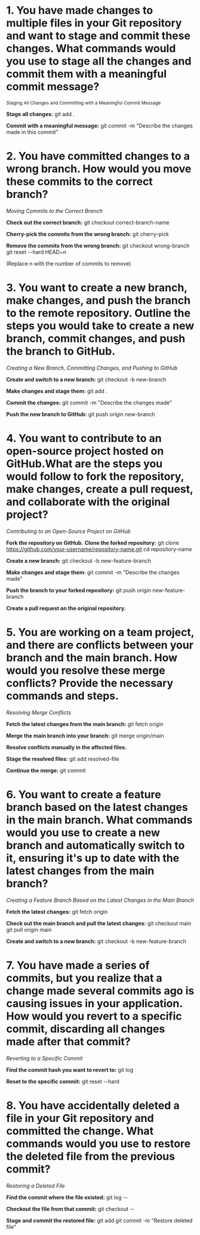 # 1. You have made changes to multiple files in your Git repository and want to stage and commit these changes. What commands would you use to stage all the changes and commit them with a meaningful commit message?
<span style="font-size: 12px;">Staging All Changes and Committing with a Meaningful Commit Message</span>

**Stage all changes:**
git add .

**Commit with a meaningful message:**
git commit -m "Describe the changes made in this commit"

# 2. You have committed changes to a wrong branch. How would you move these commits to the correct branch?
*Moving Commits to the Correct Branch*

**Check out the correct branch:**
git checkout correct-branch-name

**Cherry-pick the commits from the wrong branch:**
git cherry-pick <commit-hash>

**Remove the commits from the wrong branch:**
git checkout wrong-branch
git reset --hard HEAD~n

(Replace n with the number of commits to remove)

# 3. You want to create a new branch, make changes, and push the branch to the remote repository. Outline the steps you would take to create a new branch, commit changes, and push the branch to GitHub.
*Creating a New Branch, Committing Changes, and Pushing to GitHub*

**Create and switch to a new branch:**
git checkout -b new-branch

**Make changes and stage them:**
git add .

**Commit the changes:**
git commit -m "Describe the changes made"

**Push the new branch to GitHub:**
git push origin new-branch

# 4. You want to contribute to an open-source project hosted on GitHub.What are the steps you would follow to fork the repository, make changes, create a pull request, and collaborate with the original project?
*Contributing to an Open-Source Project on GitHub*

**Fork the repository on GitHub.**
**Clone the forked repository:**
git clone https://github.com/your-username/repository-name.git
cd repository-name

**Create a new branch:**
git checkout -b new-feature-branch

**Make changes and stage them:**
git commit -m "Describe the changes made"

**Push the branch to your forked repository:**
git push origin new-feature-branch

**Create a pull request on the original repository.**

# 5. You are working on a team project, and there are conflicts between your branch and the main branch. How would you resolve these merge conflicts? Provide the necessary commands and steps.
*Resolving Merge Conflicts*

**Fetch the latest changes from the main branch:**
git fetch origin

**Merge the main branch into your branch:**
git merge origin/main

**Resolve conflicts manually in the affected files.**

**Stage the resolved files:**
git add resolved-file

**Continue the merge:**
git commit

# 6. You want to create a feature branch based on the latest changes in the main branch. What commands would you use to create a new branch and automatically switch to it, ensuring it's up to date with the latest changes from the main branch?
*Creating a Feature Branch Based on the Latest Changes in the Main Branch*

**Fetch the latest changes:**
git fetch origin

**Check out the main branch and pull the latest changes:**
git checkout main
git pull origin main

**Create and switch to a new branch:**
git checkout -b new-feature-branch

# 7. You have made a series of commits, but you realize that a change made several commits ago is causing issues in your application. How would you revert to a specific commit, discarding all changes made after that commit?
*Reverting to a Specific Commit*

**Find the commit hash you want to revert to:**
git log

**Reset to the specific commit:**
git reset --hard <commit-hash>

# 8. You have accidentally deleted a file in your Git repository and committed the change. What commands would you use to restore the deleted file from the previous commit?
*Restoring a Deleted File*

**Find the commit where the file existed:**
git log -- <file-path>

**Checkout the file from that commit:**
git checkout <commit-hash> -- <file-path>

**Stage and commit the restored file:**
git add <file-path>
git commit -m "Restore deleted file"
